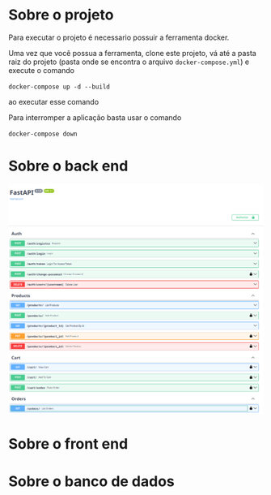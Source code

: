# Sobre o projeto

Para executar o projeto é necessario possuir a ferramenta docker.

Uma vez que você possua a ferramenta, clone este projeto, vá até a pasta raiz do projeto (pasta onde se encontra o arquivo `docker-compose.yml`) e execute o comando

`
docker-compose up -d --build
`

ao executar esse comando

Para interromper a aplicação basta usar o comando

`
docker-compose down
`


# Sobre o back end

![backend swagger](readmeImages/image.png)

# Sobre o front end



# Sobre o banco de dados

